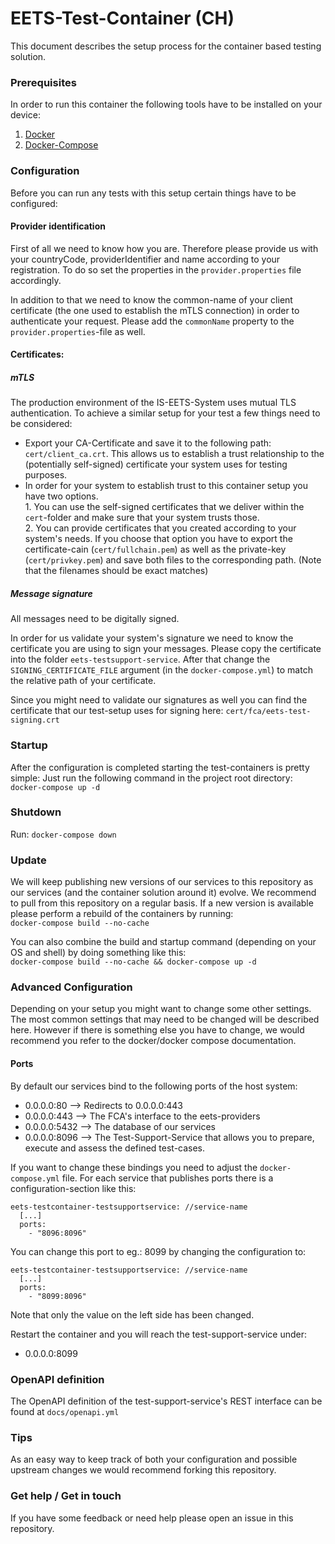 # EETS-Test-Container (CH)

This document describes the setup process for the container based testing solution.

### Prerequisites
In order to run this container the following tools have to be installed on your device:
1. [Docker](https://docs.docker.com/install)
2. [Docker-Compose](https://docs.docker.com/compose/install/)

### Configuration
Before you can run any tests with this setup certain things have to be configured:
#### Provider identification
First of all we need to know how you are. 
Therefore please provide us with your countryCode, providerIdentifier and name according to your registration.
To do so set the properties in the `provider.properties` file accordingly.

In addition to that we need to know the common-name of your client certificate (the one used to establish the mTLS connection) in order to authenticate your request.
Please add the `commonName` property to the `provider.properties`-file as well. 
#### Certificates:
##### mTLS
The production environment of the IS-EETS-System uses mutual TLS authentication. 
To achieve a similar setup for your test a few things need to be considered:
* Export your CA-Certificate and save it to the following path: `cert/client_ca.crt`. This allows us to establish a trust relationship to the (potentially self-signed) certificate your system uses for testing purposes.
* In order for your system to establish trust to this container setup you have two options.<br> 1. You can use the self-signed certificates that we deliver within the `cert`-folder and make sure that your system trusts those.
<br> 2. You can provide certificates that you created according to your system's needs. If you choose that option you have to export the certificate-cain (`cert/fullchain.pem`) as well as the private-key (`cert/privkey.pem`) and save both files to the corresponding path. (Note that the filenames should be exact matches)
##### Message signature
All messages need to be digitally signed.
 
In order for us validate your system's signature we need to know the certificate you are using to sign your messages.
Please copy the certificate into the folder `eets-testsupport-service`.
After that change the `SIGNING_CERTIFICATE_FILE` argument (in the `docker-compose.yml`) to match the relative path of your certificate.

Since you might need to validate our signatures as well you can find the certificate that our test-setup uses for signing here: `cert/fca/eets-test-signing.crt`
 ### Startup
 After the configuration is completed starting the test-containers is pretty simple: Just run the following command in the project root directory:
 <br>```docker-compose up -d```
 
 ### Shutdown
 Run: `docker-compose down`
 
 
### Update
We will keep publishing new versions of our services to this repository as our services (and the container solution around it) evolve.
We recommend to pull from this repository on a regular basis.
If a new version is available please perform a rebuild of the containers by running:
<br>`docker-compose build --no-cache`<br>

You can also combine the build and startup command (depending on your OS and shell) by doing something like this:
<br>`docker-compose build --no-cache && docker-compose up -d`


### Advanced Configuration
Depending on your setup you might want to change some other settings. 
The most common settings that may need to be changed will be described here. However if there is something else you have to change, we would recommend you refer to the docker/docker compose documentation.

#### Ports
By default our services bind to the following ports of the host system:
* 0.0.0.0:80 --> Redirects to 0.0.0.0:443 
* 0.0.0.0:443 -->   The FCA's interface to the eets-providers
* 0.0.0.0:5432 --> The database of our services
* 0.0.0.0:8096 --> The Test-Support-Service that allows you to prepare, execute and assess the defined test-cases.

If you want to change these bindings you need to adjust the `docker-compose.yml` file. For each service that publishes ports there is a configuration-section like this:
```    
eets-testcontainer-testsupportservice: //service-name
  [...]
  ports:
    - "8096:8096"
```
You can change this port to eg.: 8099 by changing the configuration to: 

```    
eets-testcontainer-testsupportservice: //service-name
  [...]
  ports:
    - "8099:8096"
```
 Note that only the value on the left side has been changed.
 
 Restart the container and you will reach the test-support-service under:
 * 0.0.0.0:8099
 
 
### OpenAPI definition
The OpenAPI definition of the test-support-service's REST interface can be found at `docs/openapi.yml`

### Tips
As an easy way to keep track of both your configuration and possible upstream changes we would recommend forking this repository.

### Get help / Get in touch 
If you have some feedback or need help please open an issue in this repository.
